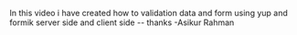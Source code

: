 In this video i have created how to validation data and form using yup and formik server side and client side -- thanks -Asikur Rahman
